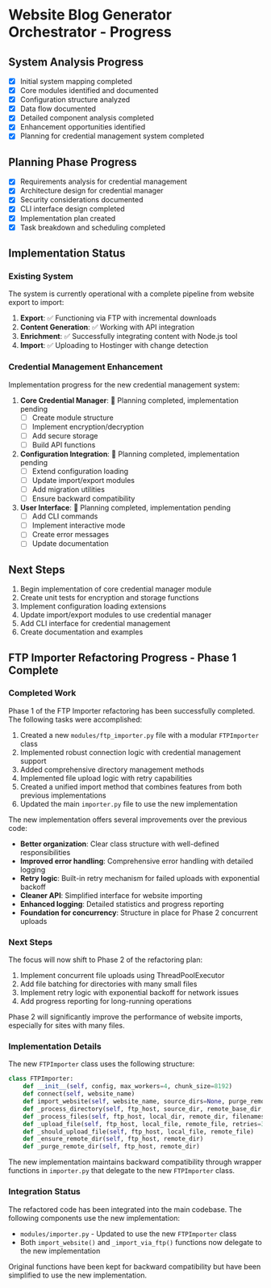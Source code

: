# Website Blog Generator Orchestrator - Progress

## System Analysis Progress

- [x] Initial system mapping completed
- [x] Core modules identified and documented
- [x] Configuration structure analyzed
- [x] Data flow documented
- [x] Detailed component analysis completed
- [x] Enhancement opportunities identified
- [x] Planning for credential management system completed

## Planning Phase Progress

- [x] Requirements analysis for credential management
- [x] Architecture design for credential manager
- [x] Security considerations documented
- [x] CLI interface design completed
- [x] Implementation plan created
- [x] Task breakdown and scheduling completed

## Implementation Status

### Existing System
The system is currently operational with a complete pipeline from website export to import:

1. **Export**: ✅ Functioning via FTP with incremental downloads
2. **Content Generation**: ✅ Working with API integration
3. **Enrichment**: ✅ Successfully integrating content with Node.js tool
4. **Import**: ✅ Uploading to Hostinger with change detection

### Credential Management Enhancement
Implementation progress for the new credential management system:

1. **Core Credential Manager**: 🔄 Planning completed, implementation pending
   - [ ] Create module structure
   - [ ] Implement encryption/decryption
   - [ ] Add secure storage
   - [ ] Build API functions

2. **Configuration Integration**: 🔄 Planning completed, implementation pending
   - [ ] Extend configuration loading
   - [ ] Update import/export modules
   - [ ] Add migration utilities
   - [ ] Ensure backward compatibility

3. **User Interface**: 🔄 Planning completed, implementation pending
   - [ ] Add CLI commands
   - [ ] Implement interactive mode
   - [ ] Create error messages
   - [ ] Update documentation

## Next Steps

1. Begin implementation of core credential manager module
2. Create unit tests for encryption and storage functions
3. Implement configuration loading extensions
4. Update import/export modules to use credential manager
5. Add CLI interface for credential management
6. Create documentation and examples

## FTP Importer Refactoring Progress - Phase 1 Complete

### Completed Work

Phase 1 of the FTP Importer refactoring has been successfully completed. The following tasks were accomplished:

1. Created a new `modules/ftp_importer.py` file with a modular `FTPImporter` class
2. Implemented robust connection logic with credential management support
3. Added comprehensive directory management methods
4. Implemented file upload logic with retry capabilities
5. Created a unified import method that combines features from both previous implementations
6. Updated the main `importer.py` file to use the new implementation

The new implementation offers several improvements over the previous code:

- **Better organization**: Clear class structure with well-defined responsibilities
- **Improved error handling**: Comprehensive error handling with detailed logging
- **Retry logic**: Built-in retry mechanism for failed uploads with exponential backoff
- **Cleaner API**: Simplified interface for website importing
- **Enhanced logging**: Detailed statistics and progress reporting
- **Foundation for concurrency**: Structure in place for Phase 2 concurrent uploads

### Next Steps

The focus will now shift to Phase 2 of the refactoring plan:

1. Implement concurrent file uploads using ThreadPoolExecutor 
2. Add file batching for directories with many small files
3. Implement retry logic with exponential backoff for network issues
4. Add progress reporting for long-running operations

Phase 2 will significantly improve the performance of website imports, especially for sites with many files.

### Implementation Details

The new `FTPImporter` class uses the following structure:

```python
class FTPImporter:
    def __init__(self, config, max_workers=4, chunk_size=8192)
    def connect(self, website_name)
    def import_website(self, website_name, source_dirs=None, purge_remote=False)
    def _process_directory(self, ftp_host, source_dir, remote_base_dir, preserve_parent)
    def _process_files(self, ftp_host, local_dir, remote_dir, filenames)
    def _upload_file(self, ftp_host, local_file, remote_file, retries=3, backoff_factor=2)
    def _should_upload_file(self, ftp_host, local_file, remote_file)
    def _ensure_remote_dir(self, ftp_host, remote_dir)
    def _purge_remote_dir(self, ftp_host, remote_dir)
```

The new implementation maintains backward compatibility through wrapper functions in `importer.py` that delegate to the new `FTPImporter` class.

### Integration Status

The refactored code has been integrated into the main codebase. The following components use the new implementation:

- `modules/importer.py` - Updated to use the new `FTPImporter` class
- Both `import_website()` and `_import_via_ftp()` functions now delegate to the new implementation

Original functions have been kept for backward compatibility but have been simplified to use the new implementation. 